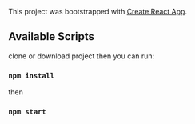 This project was bootstrapped with [Create React App](https://github.com/facebook/create-react-app).

## Available Scripts

clone or download project then  you can run:
### `npm install`

then 

### `npm start`

